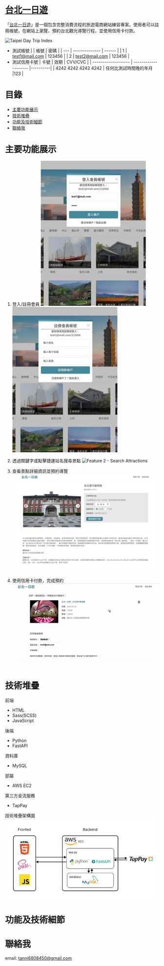 # [台北一日遊](http://57.182.192.24:8000/)

「[台北一日遊](http://57.182.192.24:8000/)」是一個包含完整消費流程的旅遊電商網站練習專案。使用者可以註冊帳號，在網站上瀏覽、預約台北觀光導覽行程，並使用信用卡付款。

![Taipei Day Trip Index](/assets/taipei-day-trip_index.png)

- 測試帳號
  | | 帳號 | 密碼 |
  | --- | -------------- | ------ |
  | 1 | test1@mail.com | 123456 |
  | 2 | test2@mail.com | 123456 |
- 測試信用卡號
  | 卡號 | 效期 | CVV/CVC |
  | ------------------- | -------------------- |----------|
  | 4242 4242 4242 4242 | 任何比測試時間晚的年月 |123 |

# 目錄

- [主要功能展示](#主要功能展示)
- [技術堆疊](#技術堆疊)
- [功能及技術細節](#功能及技術細節)
- [聯絡我](#聯絡我)

# 主要功能展示

1. 登入/註冊會員
   <img alt="Feature 1-1 - Sign In" src='./assets/feature_1-1.png' width="344px"/> <img alt="Feature 1-2 - Sign Up" src='./assets/feature_1-2.png' width="344px"/>

2. 透過關鍵字或點擊捷運站名搜尋景點
   ![Feature 2 - Search Attractions](./assets/feature_2.gif)

3. 查看景點詳細資訊並預約導覽
   <img alt="Feature 3 - Attraction Details" src='./assets/feature_3.png' width="688px"/>

4. 使用信用卡付款，完成預約
   ![Feature 4 - Payment](./assets/feature_4.gif)

# 技術堆疊

前端

- HTML
- Sass(SCSS)
- JavaScript

後端

- Python
- FastAPI

資料庫

- MySQL

部屬

- AWS EC2

第三方金流服務

- TapPay

技術堆疊架構圖
![Tech Stack](./assets/tech-stack.png)

# 功能及技術細節

# 聯絡我

email: [tanni6808450@gmail.com](mailto:tanni6808450@gmail.com)
